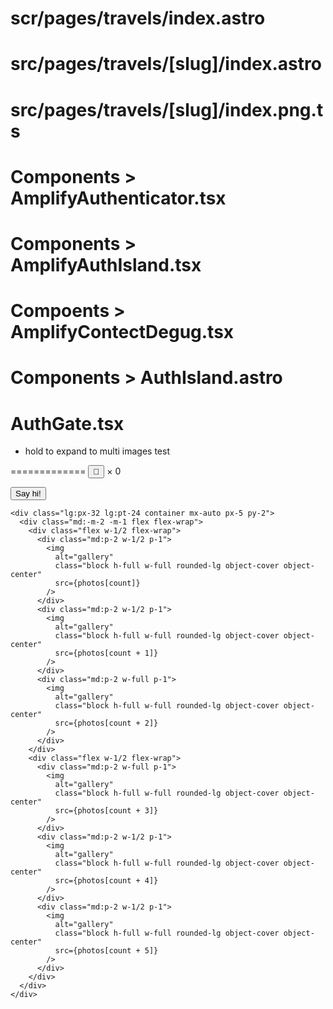 # scr/pages/travels/index.astro

<!-- ---
import { getCollection } from "astro:content";
import Travels from "@layouts/Travels.astro";
import getSortedTravels from "@utils/getSortedTravels";
import getPagination from "@utils/getPagination";

const posts = await getCollection("blog");

const sortedPosts = getSortedTravels(posts);

const pagination = getPagination({
  posts: sortedPosts,
  page: 1,
  isIndex: true,
})
---

<Travels {...pagination} /> -->

# src/pages/travels/[slug]/index.astro
<!-- 
---
import { type CollectionEntry, getCollection } from "astro:content";
import Posts from "@layouts/Posts.astro";
import PostDetails from "@layouts/PostDetails.astro";
import getSortedPosts from "@utils/getSortedPosts";
import getPageNumbers from "@utils/getPageNumbers";
import getPagination from "@utils/getPagination";

export interface Props {
  post: CollectionEntry<"blog">;
}

export async function getStaticPaths() {
  const posts = await getCollection("blog", ({ data }) => !data.draft);

  const postResult = posts.map(post => ({
    params: { slug: post.slug },
    props: { post },
  }));

  const pagePaths = getPageNumbers(posts.length).map(pageNum => ({
    params: { slug: String(pageNum) },
  }));
  return [...postResult, ...pagePaths];
}

const { slug } = Astro.params;
const { post } = Astro.props;

const posts = await getCollection("blog");

const sortedPosts = getSortedPosts(posts);

const pagination = getPagination({
  posts: sortedPosts,
  page: slug,
})
---

{post ? <PostDetails post={post} /> : <Posts {...pagination} />} -->

# src/pages/travels/[slug]/index.png.ts
<!-- 
import type { APIRoute } from "astro";
import { getCollection, type CollectionEntry } from "astro:content";
import { generateOgImageForPost } from "@utils/generateOgImages";
import { slugifyStr } from "@utils/slugify";

export async function getStaticPaths() {
  const posts = await getCollection("blog").then(p =>
    p.filter(({ data }) => !data.draft && !data.ogImage)
  );

  return posts.map(post => ({
    params: { slug: slugifyStr(post.data.title) },
    props: post,
  }));
}

export const GET: APIRoute = async ({ props }) => {
  const png = await generateOgImageForPost(props as CollectionEntry<"blog">);
  return new Response(png.buffer as ArrayBuffer, {
    headers: { "Content-Type": "image/png" },
  });
}; -->

# Components > AmplifyAuthenticator.tsx
<!-- import { Amplify } from "aws-amplify";
import outputs from "@config/amplify_outputs.json";
import { Authenticator } from "@aws-amplify/ui-react";
import "@aws-amplify/ui-react/styles.css";
import type { ReactNode } from "react";

Amplify.configure(outputs);

export default function AmplifyAuthenticator({
  children,
}: {
  children: ReactNode | ((context: any) => ReactNode);
}) {
  return (
    <Authenticator>
      {context => {
        // Debug: log context to browser console
        console.log("AmplifyAuthenticator context:", context);
        if (!context || !context.user) {
          return <></>;
        }
        return (
          <>{typeof children === "function" ? children(context) : children}</>
        );
      }}
    </Authenticator>
  );
} -->


# Components > AmplifyAuthIsland.tsx
<!-- // src/components/AmplifyAuthIsland.ts
import { Amplify } from "aws-amplify";
import { getCurrentUser, signInWithRedirect, signOut } from "@aws-amplify/auth";
import type { AuthUserPoolConfig } from "@aws-amplify/auth";

const amplifyConfig = {
  Auth: {
    region: "us-west-2",
    userPoolId: "us-west-2_UqZZY2Hbw",
    userPoolClientId: "hsrpdhl5sellv9n3dotako1tm",
    oauth: {
      domain: "us-west-2uqzzy2hbw.auth.us-west-2.amazoncognito.com",
      scope: ["email", "openid", "profile"],
      redirectSignIn: "<http://localhost:4321/>",
      redirectSignOut: "<http://localhost:4321/>",
      responseType: "code",
    },
  },
};

Amplify.configure(amplifyConfig as any);

export default async function mountAuthIsland(container: HTMLElement) {
  const btn = container.querySelector("button") as HTMLElement | null;
  const loginSvg = container.querySelector(".login-svg") as HTMLElement | null;
  const logoutSvg = container.querySelector(
    ".logout-svg"
  ) as HTMLElement | null;

  async function updateUI() {
    if (!btn || !loginSvg || !logoutSvg) {
      // Required elements are missing, do not proceed
      return;
    }
    try {
      const user = await getCurrentUser();
      // User is signed in
      loginSvg.style.display = "none";
      logoutSvg.style.display = "";
      btn.title = "Logout";
      btn.setAttribute("aria-label", "logout");
      btn.onclick = async () => {
        await signOut({ global: true });
        window.location.reload();
      };
    } catch {
      // User is not signed in
      loginSvg.style.display = "";
      logoutSvg.style.display = "none";
      btn.title = "Login";
      btn.setAttribute("aria-label", "login");
      btn.onclick = () => signInWithRedirect();
    }
  }

  updateUI();
} -->


# Compoents > AmplifyContectDegug.tsx
<!-- 
import { Amplify } from "aws-amplify";
import outputs from "@config/amplify_outputs.json";
import { Authenticator } from "@aws-amplify/ui-react";
import "@aws-amplify/ui-react/styles.css";

Amplify.configure(outputs);

export default function AmplifyContextDebug() {
  return (
    <Authenticator>
      {(context) => (
        <pre style={{ whiteSpace: "pre-wrap", wordBreak: "break-all" }}>
          {JSON.stringify(context, null, 2)}
        </pre>
      )}
    </Authenticator>
  );
} -->

# Components > AuthIsland.astro
<!-- 
<div id="auth-container">
  <button
    id="auth-btn"
    class="focus-outline login-logout-btn"
    title="Login/Logout"
    aria-label="login-logout"
    aria-live="polite"
    type="button"
  >
    <svg
      id="login-svg"
      xmlns="http://www.w3.org/2000/svg"
      width="24"
      height="24"
      viewBox="0 0 24 24"
      fill="none"
      stroke="currentColor"
      stroke-width="2"
      stroke-linecap="round"
      stroke-linejoin="round"
      class="icon-login"
    >
      <path stroke="none" d="M0 0h24v24H0z" fill="none"></path>
      <path
        d="M9 8v-2a2 2 0 0 1 2 -2h7a2 2 0 0 1 2 2v12a2 2 0 0 1 -2 2h-7a2 2 0 0 1 -2 -2v-2"
      ></path>
      <path d="M3 12h13l-3 -3"></path>
      <path d="M13 15l3 -3"></path>
    </svg>
    <svg
      id="logout-svg"
      xmlns="http://www.w3.org/2000/svg"
      width="24"
      height="24"
      viewBox="0 0 24 24"
      fill="none"
      stroke="currentColor"
      stroke-width="2"
      stroke-linecap="round"
      stroke-linejoin="round"
      class="icon-logout"
      style="display:none"
    >
      <path stroke="none" d="M0 0h24v24H0z" fill="none"></path>
      <path
        d="M10 8v-2a2 2 0 0 1 2 -2h7a2 2 0 0 1 2 2v12a2 2 0 0 1 -2 2h-7a2 2 0 0 1 -2 -2v-2"
      ></path>
      <path d="M15 12h-12l3 -3"></path>
      <path d="M6 15l-3 -3"></path>
    </svg>
  </button>
</div>

<style>
  /* Your button styles are perfect, keep them here */
  .login-logout-btn {
    padding: 0.75rem;
    transition: transform 0.2s;
  }
  @media (min-width: 640px) {
    .login-logout-btn {
      padding: 0.25rem;
    }
  }
  .login-logout-btn .icon-login,
  .login-logout-btn .icon-logout {
    width: 1.5rem;
    height: 1.5rem;
    color: var(--color-text-base);
    transition:
      color 0.2s,
      transform 0.2s;
    fill: none !important;
    stroke: currentColor;
  }
  .login-logout-btn:hover .icon-login,
  .login-logout-btn:hover .icon-logout {
    color: var(--color-accent);
    transform: scale(1.15) rotate(-8deg);
  }
</style>

<script>
  // This script's only job is to import and run the logic.
  import { initializeAuth } from "@scripts/auth-island-clients";

  // Run the initialization logic.
  initializeAuth();
</script> -->



# AuthGate.tsx
<!-- import { Amplify } from "aws-amplify";
import outputs from "@config/amplify_outputs.json";
import { Authenticator } from "@aws-amplify/ui-react";
import "@aws-amplify/ui-react/styles.css";
import type { ReactNode } from "react";

Amplify.configure(outputs);

export default function AuthGate({ children }: { children: ReactNode }) {
  return (
    <Authenticator>
      {context => {
        // Always render debug info
        return (
          <div style={{ padding: "2rem", border: "1px solid #ccc" }}>
            <pre style={{ background: "#eee", padding: "1rem" }}>
              {JSON.stringify(context, null, 2)}
            </pre>
            {!context && <div>Loading authentication...</div>}
            {context && !context.user && (
              <div>Please sign in to view this content.</div>
            )}
            {context && context.user && <>{children}</>}
          </div>
        );
      }}
    </Authenticator>
  );
}
  -->
 
 
  * hold to expand to multi images test
  <script>
    class AstroPhoto extends HTMLElement {
      constructor() {
        super();
        let count = 1; // Already at zero on page load

        // Get image.
        const photos = this.dataset.photos;
        const albumUrls = photos.split(",");

        const image = this.querySelector("img");
        image.addEventListener("click", () => {
          // some reason undefined is not working thus < only
          if (count <= albumUrls.length - 1) {
            image.src = albumUrls[count];
            count++;
          } else {
            count = 0;
          }
        });
      }
    }

    // Tell the browser to use our AstroHeart class for <astro-heart> elements.
    customElements.define("astro-photo", AstroPhoto);
  </script>
  
  
  
  =============
  <astro-heart>
    <button aria-label="Heart">💜</button> × <span>0</span>
  </astro-heart>

  <astro-greet data-message={message}>
    <button>Say hi!</button>
  </astro-greet>
<script>
    let clickCount = 0;

    // Define the behaviour for our new type of HTML element.
    class AstroHeart extends HTMLElement {
      constructor() {
        super();
        let count = 0;

        const heartButton = this.querySelector("button");
        const countSpan = this.querySelector("span");

        // Each time the button is clicked, update the count.
        heartButton.addEventListener("click", () => {
          count++;
          countSpan.textContent = count.toString();
        });
      }
    }
    class AstroGreet extends HTMLElement {
      constructor() {
        super();

        // Read the message from the data attribute.
        const message = this.dataset.message;
        const button = this.querySelector("button");
        button.addEventListener("click", () => {
          alert(message);
        });
      }
    }


    // Tell the browser to use our AstroHeart class for <astro-heart> elements.
    customElements.define("astro-heart", AstroHeart);
    customElements.define("astro-greet", AstroGreet);

  </script>

<!-- <div class="lg:px-32 lg:pt-24 container mx-auto px-5 py-2">
  <div class="md:-m-2 -m-1 flex flex-wrap">
    <div class="flex w-full flex-wrap">
      <ul class="md:p-2 w-full p-1">
        {
          photos.map((photo: string) => (
            <li class="md:p-2 w-full p-1">
              <img
                alt="gallery"
                class="block h-full w-full rounded-lg object-cover object-center"
                src={photo}
              />
            </li>
          ))
        }
      </ul>
    </div>
  </div>
</div>


</html>
-->
    
    
    
    <div class="lg:px-32 lg:pt-24 container mx-auto px-5 py-2">
      <div class="md:-m-2 -m-1 flex flex-wrap">
        <div class="flex w-1/2 flex-wrap">
          <div class="md:p-2 w-1/2 p-1">
            <img
              alt="gallery"
              class="block h-full w-full rounded-lg object-cover object-center"
              src={photos[count]}
            />
          </div>
          <div class="md:p-2 w-1/2 p-1">
            <img
              alt="gallery"
              class="block h-full w-full rounded-lg object-cover object-center"
              src={photos[count + 1]}
            />
          </div>
          <div class="md:p-2 w-full p-1">
            <img
              alt="gallery"
              class="block h-full w-full rounded-lg object-cover object-center"
              src={photos[count + 2]}
            />
          </div>
        </div>
        <div class="flex w-1/2 flex-wrap">
          <div class="md:p-2 w-full p-1">
            <img
              alt="gallery"
              class="block h-full w-full rounded-lg object-cover object-center"
              src={photos[count + 3]}
            />
          </div>
          <div class="md:p-2 w-1/2 p-1">
            <img
              alt="gallery"
              class="block h-full w-full rounded-lg object-cover object-center"
              src={photos[count + 4]}
            />
          </div>
          <div class="md:p-2 w-1/2 p-1">
            <img
              alt="gallery"
              class="block h-full w-full rounded-lg object-cover object-center"
              src={photos[count + 5]}
            />
          </div>
        </div>
      </div>
    </div>